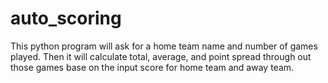 # auto_scoring
This python program will ask for a home team name and number of games played.
Then it will calculate total, average, and point spread through out those games base on the input score for home team and away team.
